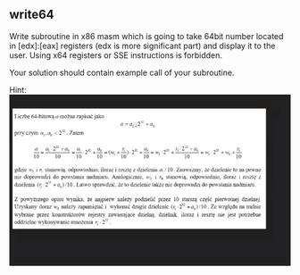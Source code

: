 ## write64

Write subroutine in x86 masm which is going to take 64bit number located in
[edx]:[eax] registers (edx is more significant part) and display it to the user.
Using x64 registers or SSE instructions is forbidden.

Your solution should contain example call of your subroutine.

Hint:
![](div.png)